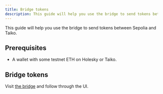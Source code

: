 ```yaml
---
title: Bridge tokens
description: This guide will help you use the bridge to send tokens between Sepolia and Taiko.
---
```


This guide will help you use the bridge to send tokens between Sepolia and Taiko.

## Prerequisites

- A wallet with some testnet ETH on Holesky or Taiko.

## Bridge tokens

Visit [the bridge](https://bridge.katla.taiko.xyz) and follow through the UI.
